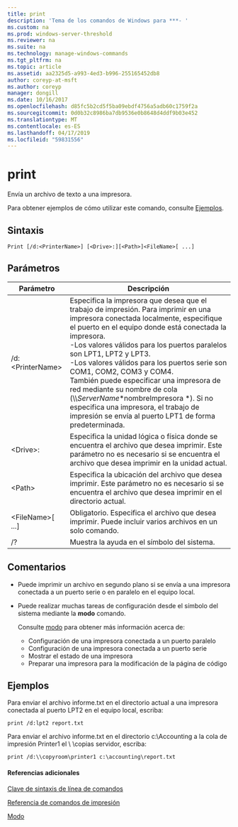 ```yaml
---
title: print
description: 'Tema de los comandos de Windows para ***- '
ms.custom: na
ms.prod: windows-server-threshold
ms.reviewer: na
ms.suite: na
ms.technology: manage-windows-commands
ms.tgt_pltfrm: na
ms.topic: article
ms.assetid: aa2325d5-a993-4ed3-b996-255165452db8
author: coreyp-at-msft
ms.author: coreyp
manager: dongill
ms.date: 10/16/2017
ms.openlocfilehash: d85fc5b2cd5f5ba09ebdf4756a5adb60c1759f2a
ms.sourcegitcommit: 0d0b32c8986ba7db9536e0b8648d4ddf9b03e452
ms.translationtype: MT
ms.contentlocale: es-ES
ms.lasthandoff: 04/17/2019
ms.locfileid: "59831556"
---
```

# <a name="print"></a>print



Envía un archivo de texto a una impresora.

Para obtener ejemplos de cómo utilizar este comando, consulte [Ejemplos](#BKMK_examples).

## <a name="syntax"></a>Sintaxis

```
Print [/d:<PrinterName>] [<Drive>:][<Path>]<FileName>[ ...]
```

## <a name="parameters"></a>Parámetros

|Parámetro|Descripción|
|---------|-----------|
|/d:\<PrinterName>|Especifica la impresora que desea que el trabajo de impresión. Para imprimir en una impresora conectada localmente, especifique el puerto en el equipo donde está conectada la impresora.</br>-Los valores válidos para los puertos paralelos son LPT1, LPT2 y LPT3.</br>-Los valores válidos para los puertos serie son COM1, COM2, COM3 y COM4.</br>También puede especificar una impresora de red mediante su nombre de cola (\\\\*ServerName*\*nombreImpresora *). Si no especifica una impresora, el trabajo de impresión se envía al puerto LPT1 de forma predeterminada.|
|\<Drive>:|Especifica la unidad lógica o física donde se encuentra el archivo que desea imprimir. Este parámetro no es necesario si se encuentra el archivo que desea imprimir en la unidad actual.|
|\<Path>|Especifica la ubicación del archivo que desea imprimir. Este parámetro no es necesario si se encuentra el archivo que desea imprimir en el directorio actual.|
|\<FileName>[ ...]|Obligatorio. Especifica el archivo que desea imprimir. Puede incluir varios archivos en un solo comando.|
|/?|Muestra la ayuda en el símbolo del sistema.|

## <a name="remarks"></a>Comentarios

-   Puede imprimir un archivo en segundo plano si se envía a una impresora conectada a un puerto serie o en paralelo en el equipo local.
-   Puede realizar muchas tareas de configuración desde el símbolo del sistema mediante la **modo** comando.

    Consulte [modo](mode.md) para obtener más información acerca de:  
    -   Configuración de una impresora conectada a un puerto paralelo
    -   Configuración de una impresora conectada a un puerto serie
    -   Mostrar el estado de una impresora
    -   Preparar una impresora para la modificación de la página de código

## <a name="BKMK_examples"></a>Ejemplos

Para enviar el archivo informe.txt en el directorio actual a una impresora conectada al puerto LPT2 en el equipo local, escriba:
```
print /d:lpt2 report.txt
```
Para enviar el archivo informe.txt en el directorio c:\Accounting a la cola de impresión Printer1 el \\ \\copias servidor, escriba:
```
print /d:\\copyroom\printer1 c:\accounting\report.txt 
```

#### <a name="additional-references"></a>Referencias adicionales

[Clave de sintaxis de línea de comandos](command-line-syntax-key.md)

[Referencia de comandos de impresión](print-command-reference.md)

[Modo](mode.md)